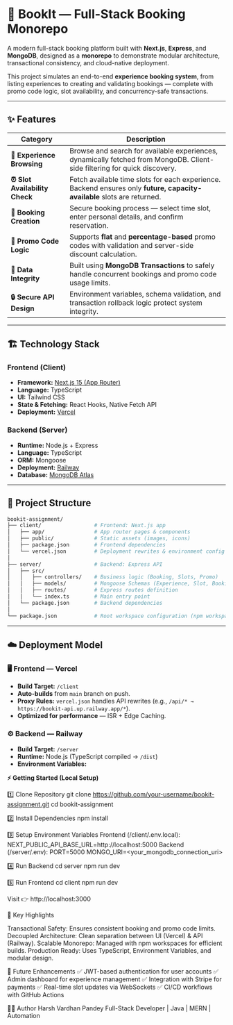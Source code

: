 # 🚀 BookIt — Full-Stack Booking Monorepo

A modern full-stack booking platform built with **Next.js**, **Express**, and **MongoDB**, designed as a **monorepo** to demonstrate modular architecture, transactional consistency, and cloud-native deployment.  

This project simulates an end-to-end **experience booking system**, from listing experiences to creating and validating bookings — complete with promo code logic, slot availability, and concurrency-safe transactions.

---

## ✨ Features

| Category | Description |
|-----------|-------------|
| **🎯 Experience Browsing** | Browse and search for available experiences, dynamically fetched from MongoDB. Client-side filtering for quick discovery. |
| **⏰ Slot Availability Check** | Fetch available time slots for each experience. Backend ensures only **future, capacity-available** slots are returned. |
| **🧾 Booking Creation** | Secure booking process — select time slot, enter personal details, and confirm reservation. |
| **🧠 Promo Code Logic** | Supports **flat** and **percentage-based** promo codes with validation and server-side discount calculation. |
| **🧩 Data Integrity** | Built using **MongoDB Transactions** to safely handle concurrent bookings and promo code usage limits. |
| **🔒 Secure API Design** | Environment variables, schema validation, and transaction rollback logic protect system integrity. |

---

## 🏗️ Technology Stack

### Frontend (Client)
- **Framework:** [Next.js 15 (App Router)](https://nextjs.org/)
- **Language:** TypeScript
- **UI:** Tailwind CSS
- **State & Fetching:** React Hooks, Native Fetch API
- **Deployment:** [Vercel](https://vercel.com/)

### Backend (Server)
- **Runtime:** Node.js + Express
- **Language:** TypeScript
- **ORM:** Mongoose
- **Deployment:** [Railway](https://railway.app/)
- **Database:** [MongoDB Atlas](https://www.mongodb.com/atlas/database)

---

## 📂 Project Structure

```bash
bookit-assignment/
├── client/                 # Frontend: Next.js app
│   ├── app/                # App router pages & components
│   ├── public/             # Static assets (images, icons)
│   ├── package.json        # Frontend dependencies
│   └── vercel.json         # Deployment rewrites & environment config
│
├── server/                 # Backend: Express API
│   ├── src/
│   │   ├── controllers/    # Business logic (Booking, Slots, Promo)
│   │   ├── models/         # Mongoose Schemas (Experience, Slot, Booking)
│   │   ├── routes/         # Express routes definition
│   │   └── index.ts        # Main entry point
│   └── package.json        # Backend dependencies
│
└── package.json            # Root workspace configuration (npm workspaces)
```

---

## ☁️ Deployment Model

### 🖥️ Frontend — Vercel
- **Build Target:** `/client`
- **Auto-builds** from `main` branch on push.
- **Proxy Rules:** `vercel.json` handles API rewrites (e.g., `/api/* → https://bookit-api.up.railway.app/*`).
- **Optimized for performance** — ISR + Edge Caching.

### ⚙️ Backend — Railway
- **Build Target:** `/server`
- **Runtime:** Node.js (TypeScript compiled → `/dist`)
- **Environment Variables:**


**⚡ Getting Started (Local Setup)**

1️⃣ Clone Repository
git clone https://github.com/your-username/bookit-assignment.git
cd bookit-assignment

2️⃣ Install Dependencies
npm install

3️⃣ Setup Environment Variables
Frontend (/client/.env.local):
NEXT_PUBLIC_API_BASE_URL=http://localhost:5000
Backend (/server/.env):
PORT=5000
MONGO_URI=<your_mongodb_connection_uri>

4️⃣ Run Backend
cd server
npm run dev

5️⃣ Run Frontend
cd client
npm run dev

Visit 👉 http://localhost:3000

🧠 Key Highlights

Transactional Safety: Ensures consistent booking and promo code limits.
Decoupled Architecture: Clean separation between UI (Vercel) & API (Railway).
Scalable Monorepo: Managed with npm workspaces for efficient builds.
Production Ready: Uses TypeScript, Environment Variables, and modular design.

🧩 Future Enhancements
✅ JWT-based authentication for user accounts
✅ Admin dashboard for experience management
✅ Integration with Stripe for payments
✅ Real-time slot updates via WebSockets
✅ CI/CD workflows with GitHub Actions

🧑‍💻 Author
Harsh Vardhan Pandey
Full-Stack Developer | Java | MERN | Automation
